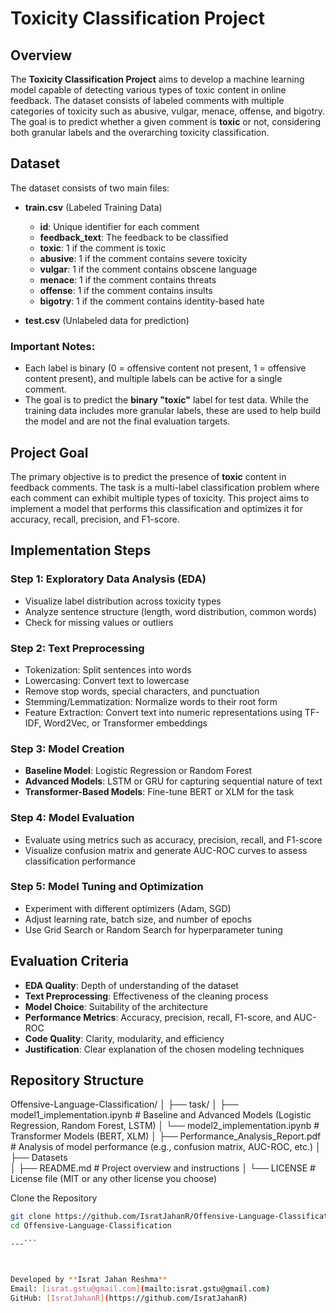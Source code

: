 # Toxicity Classification Project

## Overview

The **Toxicity Classification Project** aims to develop a machine learning model capable of detecting various types of toxic content in online feedback. The dataset consists of labeled comments with multiple categories of toxicity such as abusive, vulgar, menace, offense, and bigotry. The goal is to predict whether a given comment is **toxic** or not, considering both granular labels and the overarching toxicity classification.

## Dataset

The dataset consists of two main files:

- **train.csv** (Labeled Training Data)
  - **id**: Unique identifier for each comment
  - **feedback_text**: The feedback to be classified
  - **toxic**: 1 if the comment is toxic
  - **abusive**: 1 if the comment contains severe toxicity
  - **vulgar**: 1 if the comment contains obscene language
  - **menace**: 1 if the comment contains threats
  - **offense**: 1 if the comment contains insults
  - **bigotry**: 1 if the comment contains identity-based hate

- **test.csv** (Unlabeled data for prediction)

### Important Notes:
- Each label is binary (0 = offensive content not present, 1 = offensive content present), and multiple labels can be active for a single comment.
- The goal is to predict the **binary "toxic"** label for test data. While the training data includes more granular labels, these are used to help build the model and are not the final evaluation targets.

## Project Goal

The primary objective is to predict the presence of **toxic** content in feedback comments. The task is a multi-label classification problem where each comment can exhibit multiple types of toxicity. This project aims to implement a model that performs this classification and optimizes it for accuracy, recall, precision, and F1-score.

## Implementation Steps

### Step 1: Exploratory Data Analysis (EDA)
- Visualize label distribution across toxicity types
- Analyze sentence structure (length, word distribution, common words)
- Check for missing values or outliers

### Step 2: Text Preprocessing
- Tokenization: Split sentences into words
- Lowercasing: Convert text to lowercase
- Remove stop words, special characters, and punctuation
- Stemming/Lemmatization: Normalize words to their root form
- Feature Extraction: Convert text into numeric representations using TF-IDF, Word2Vec, or Transformer embeddings

### Step 3: Model Creation
- **Baseline Model**: Logistic Regression or Random Forest
- **Advanced Models**: LSTM or GRU for capturing sequential nature of text
- **Transformer-Based Models**: Fine-tune BERT or XLM for the task

### Step 4: Model Evaluation
- Evaluate using metrics such as accuracy, precision, recall, and F1-score
- Visualize confusion matrix and generate AUC-ROC curves to assess classification performance

### Step 5: Model Tuning and Optimization
- Experiment with different optimizers (Adam, SGD)
- Adjust learning rate, batch size, and number of epochs
- Use Grid Search or Random Search for hyperparameter tuning

## Evaluation Criteria

- **EDA Quality**: Depth of understanding of the dataset
- **Text Preprocessing**: Effectiveness of the cleaning process
- **Model Choice**: Suitability of the architecture
- **Performance Metrics**: Accuracy, precision, recall, F1-score, and AUC-ROC
- **Code Quality**: Clarity, modularity, and efficiency
- **Justification**: Clear explanation of the chosen modeling techniques

## Repository Structure

Offensive-Language-Classification/
│
├── task/
│   ├── model1_implementation.ipynb          # Baseline and Advanced Models (Logistic Regression, Random Forest, LSTM)
│   └── model2_implementation.ipynb          # Transformer Models (BERT, XLM)
│
├── Performance_Analysis_Report.pdf          # Analysis of model performance (e.g., confusion matrix, AUC-ROC, etc.)
│
├── Datasets         
│
├── README.md                               # Project overview and instructions
│
└── LICENSE                                 # License file (MIT or any other license you choose)

Clone the Repository

```bash
git clone https://github.com/IsratJahanR/Offensive-Language-Classification.git
cd Offensive-Language-Classification

---```



Developed by **Israt Jahan Reshma**  
Email: [israt.gstu@gmail.com](mailto:israt.gstu@gmail.com)  
GitHub: [IsratJahanR](https://github.com/IsratJahanR)
